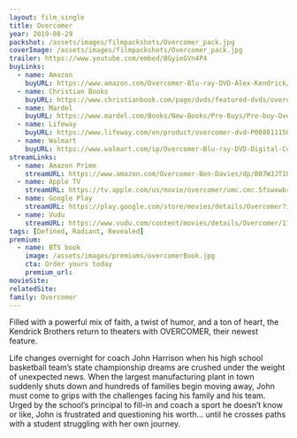 ```yaml
---
layout: film_single
title: Overcomer
year: 2019-08-29
packshot: /assets/images/filmpackshots/Overcomer_pack.jpg
coverImage: /assets/images/filmpackshots/Overcomer_pack.jpg
trailer: https://www.youtube.com/embed/BGyieGVn4P4
buyLinks:
  - name: Amazon
    buyURL: https://www.amazon.com/Overcomer-Blu-ray-DVD-Alex-Kendrick/dp/B07WJR92PT/ref=sr_1_5?keywords=Overcomer&qid=1637190514&qsid=141-6196979-4180442&sr=8-5&sres=B07WCR3HBB%2CB083WDTZL8%2C0578920530%2CB07WJR92PT%2C1496438620%2C1535952350%2C0310099064%2CB071ZQS3BM%2CB07QK43C8T%2CB00YCVCW68%2CB014Q77YJW%2CB07QNCGC45%2CB0728H1JSC%2CB01A30R94G%2CB07HN94LV5%2CB01DCZSEOI&srpt=DOWNLOADABLE_MOVIE
  - name: Christian Books
    buyURL: https://www.christianbook.com/page/dvds/featured-dvds/overcomer-movie?search=overcomer&search_term=overcomer
  - name: Mardel
    buyURL: https://www.mardel.com/Books/New-Books/Pre-Buys/Pre-buy-Overcomer-DVD/p/3829298
  - name: Lifeway
    buyURL: https://www.lifeway.com/en/product/overcomer-dvd-P008011150
  - name: Walmart
    buyURL: https://www.walmart.com/ip/Overcomer-Blu-ray-DVD-Digital-Copy/860257092
streamLinks:
  - name: Amazon Prime
    streamURL: https://www.amazon.com/Overcomer-Ben-Davies/dp/B07WJJT1QC/?tag=sphe-overcomer-site-20
  - name: Apple TV
    streamURL: https://tv.apple.com/us/movie/overcomer/umc.cmc.5fswxwbrxkw55i85c5x4mrm89
  - name: Google Play
    streamURL: https://play.google.com/store/movies/details/Overcomer?id=Lt04GWcJMrk
  - name: Vudu
    streamURL: https://www.vudu.com/content/movies/details/Overcomer/1199458
tags: [Defined, Radiant, Revealed]
premium:
  - name: BTS book
    image: /assets/images/premiums/overcomerBook.jpg
    cta: Order yours today
    premium_url:
movieSite:
relatedSite:
family: Overcomer
---
```

Filled with a powerful mix of faith, a twist of humor, and a ton of heart, the Kendrick Brothers return to theaters with OVERCOMER, their newest feature.  

Life changes overnight for coach John Harrison when his high school basketball team’s state championship dreams are crushed under the weight of unexpected news. When the largest manufacturing plant in town suddenly shuts down and hundreds of families begin moving away, John must come to grips with the challenges facing his family and his team. Urged by the school’s principal to fill-in and coach a sport he doesn’t know or like, John is frustrated and questioning his worth… until he crosses paths with a student struggling with her own journey.
